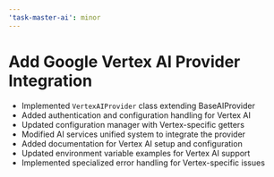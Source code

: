 ```yaml
---
'task-master-ai': minor
---
```


# Add Google Vertex AI Provider Integration

- Implemented `VertexAIProvider` class extending BaseAIProvider
- Added authentication and configuration handling for Vertex AI
- Updated configuration manager with Vertex-specific getters
- Modified AI services unified system to integrate the provider
- Added documentation for Vertex AI setup and configuration
- Updated environment variable examples for Vertex AI support
- Implemented specialized error handling for Vertex-specific issues
